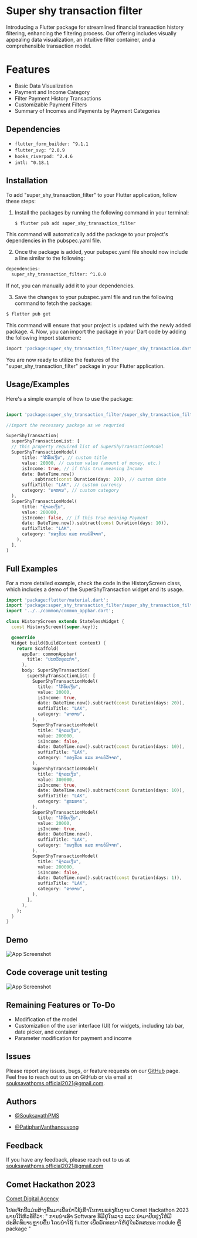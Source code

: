 
# Super shy transaction filter
Introducing a Flutter package for streamlined financial transaction history filtering, enhancing the filtering process. Our offering includes visually appealing data visualization, an intuitive filter container, and a comprehensible transaction model. 

# Features
- Basic Data Visualization
- Payment and Income Category
- Filter Payment History Transactions
- Customizable Payment Filters
- Summary of Incomes and Payments by Payment Categories


## Dependencies

- `flutter_form_builder: ^9.1.1`
- `flutter_svg: ^2.0.9`
- `hooks_riverpod: ^2.4.6`
- `intl: ^0.18.1`

## Installation
To add "super_shy_transaction_filter" to your Flutter application, follow these steps:

1. Install the packages by running the following command in your terminal:

   ```bash
   $ flutter pub add super_shy_transaction_filter
   ```

This command will automatically add the package to your project's dependencies in the pubspec.yaml file.

2. Once the package is added, your pubspec.yaml file should now include a line similar to the following:

```bash
dependencies:
  super_shy_transaction_filter: ^1.0.0
```
If not, you can manually add it to your dependencies.

3. Save the changes to your pubspec.yaml file and run the following command to fetch the package:
 ```bash
 $ flutter pub get
 ```
 This command will ensure that your project is updated with the newly added package.
4. Now, you can import the package in your Dart code by adding the following import statement:
 ```bash
 import 'package:super_shy_transaction_filter/super_shy_transaction.dart_filter';
 ```

 You are now ready to utilize the features of the "super_shy_transaction_filter" package in your Flutter application.
 
## Usage/Examples
Here's a simple example of how to use the package:


```dart

import 'package:super_shy_transaction_filter/super_shy_transaction_filter.dart';

//import the necessary package as we requried

SuperShyTransaction(
  superShyTransactionList: [
  // this property required list of SuperShyTransactionModel
  SuperShyTransactionModel(
      title: "ໄດ້ຮັບເງິນ", // custom title
      value: 20000, // custom value (amount of money, etc.)
      isIncome: true, // if this true meaning Income
      date: DateTime.now()
          .subtract(const Duration(days: 20)), // custom date
      suffixTitle: "LAK", // custom currency
      category: "ອາຫານ", // custom category
  ),
  SuperShyTransactionModel(
      title: "ຊຳລະເງິນ",
      value: 200000,
      isIncome: false, // if this true meaning Payment
      date: DateTime.now().subtract(const Duration(days: 10)),
      suffixTitle: "LAK",
      category: "ຂອງຂັວນ ແລະ ການບໍລິຈາກ",
    ),
  ],
)

```



## Full Examples
For a more detailed example, check the code in the HistoryScreen class, which includes a demo of the SuperShyTransaction widget and its usage.

``` dart
import 'package:flutter/material.dart';
import 'package:super_shy_transaction_filter/super_shy_transaction_filter.dart';
import '../../common/common_appbar.dart';

class HistoryScreen extends StatelessWidget {
  const HistoryScreen({super.key});

  @override
  Widget build(BuildContext context) {
    return Scaffold(
      appBar: commonAppbar(
        title: "ປະຫວັດທຸລະກຳ",
      ),
      body: SuperShyTransaction(
        superShyTransactionList: [
          SuperShyTransactionModel(
            title: "ໄດ້ຮັບເງິນ",
            value: 20000,
            isIncome: true,
            date: DateTime.now().subtract(const Duration(days: 20)),
            suffixTitle: "LAK",
            category: "ອາຫານ",
          ),
          SuperShyTransactionModel(
            title: "ຊຳລະເງິນ",
            value: 200000,
            isIncome: false,
            date: DateTime.now().subtract(const Duration(days: 10)),
            suffixTitle: "LAK",
            category: "ຂອງຂັວນ ແລະ ການບໍລິຈາກ",
          ),
          SuperShyTransactionModel(
            title: "ຊຳລະເງິນ",
            value: 300000,
            isIncome: true,
            date: DateTime.now().subtract(const Duration(days: 10)),
            suffixTitle: "LAK",
            category: "ສຸຂະພາບ",
          ),
          SuperShyTransactionModel(
            title: "ໄດ້ຮັບເງິນ",
            value: 20000,
            isIncome: true,
            date: DateTime.now(),
            suffixTitle: "LAK",
            category: "ຂອງຂັວນ ແລະ ການບໍລິຈາກ",
          ),
          SuperShyTransactionModel(
            title: "ຊຳລະເງິນ",
            value: 200000,
            isIncome: false,
            date: DateTime.now().subtract(const Duration(days: 1)),
            suffixTitle: "LAK",
            category: "ອາຫານ",
          ),
        ],
      ),
    );
  }
}


```
## Demo
![App Screenshot](https://i.imgur.com/HpQB29H.png)

## Code coverage unit testing
![App Screenshot](https://i.imgur.com/A8iAltJ.png)

## Remaining Features or To-Do
* Modification of the model
* Customization of the user interface (UI) for widgets, including tab bar, date picker, and container
* Parameter modification for payment and income

## Issues
Please report any issues, bugs, or feature requests on our [GitHub](https://github.com/cometdigitalagency/hackathon-banking) page. Feel free to reach out to us on GitHub or via email at souksavathpms.official2021@gmail.com.

## Authors

- [@SouksavathPMS](https://github.com/SouksavathPMS)

- [@PatiphanVanthanouvong](https://github.com/PatiphanVanthanouvong)

## Feedback
If you have any feedback, please reach out to us at souksavathpms.official2021@gmail.com

## Comet Hackathon 2023 
[Comet Digital Agency ](https://www.facebook.com/CometDigitalAgency)

ໂປຣເຈັກນີ້ແມ່ນສ້າງຂື້ນມາເພື່ອນຳໃຊ້ເຂົ້າໃນການແຂ່ງຂັນງານ Comet Hackathon 2023 ພາຍໃຕ້ຫົວຂໍ້ທີ່ວ່າ: " ການນຳເອົາ Software ທີ່ມີຢູ່ໃນລາວ ແລະ ນຳມາປັບປຸງໃຫ້ມີປະສິດທິພາບຫຼາຍຂື້ນ ໂດຍນຳໃຊ້ flutter ເພື່ອພັດທະນາໃຫ້ຢູ່ໃນລັກສະນະ module ຫຼື package "

